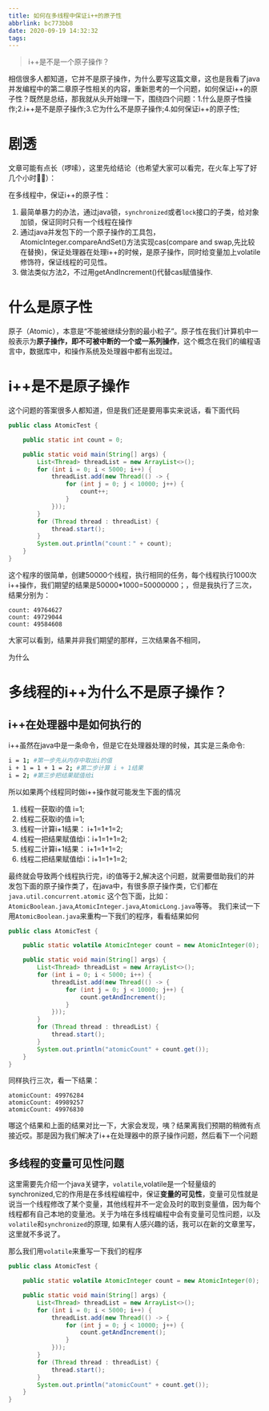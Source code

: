 ```yaml
---
title: 如何在多线程中保证i++的原子性
abbrlink: bc773bb8
date: 2020-09-19 14:32:32
tags:
---
```

> i++是不是一个原子操作？

相信很多人都知道，它并不是原子操作，为什么要写这篇文章，这也是我看了java并发编程中的第二章原子性相关的内容，重新思考的一个问题，如何保证i++的原子性？既然是总结，那我就从头开始理一下，围绕四个问题：1.什么是原子性操作;2.i++是不是原子操作;3.它为什么不是原子操作;4.如何保证i++的原子性;
<!-- more-->
# 剧透
文章可能有点长（啰嗦），这里先给结论（也希望大家可以看完，在火车上写了好几个小时🤦‍♂️）：

在多线程中，保证i++的原子性：
1. 最简单暴力的办法，通过java锁，`synchronized`或者`lock`接口的子类，给对象加锁，保证同时只有一个线程在操作
2. 通过java并发包下的一个原子操作的工具包，AtomicInteger.compareAndSet()方法实现cas(compare and swap,先比较在替换)，保证处理器在处理i++的时候，是原子操作，同时给变量加上volatile修饰符，保证线程的可见性。
3. 做法类似方法2，不过用getAndIncrement()代替cas赋值操作.

# 什么是原子性
 原子（Atomic），本意是“不能被继续分割的最小粒子”。原子性在我们计算机中一般表示为**原子操作，即不可被中断的一个或一系列操作**，这个概念在我们的编程语言中，数据库中，和操作系统及处理器中都有出现过。
# i++是不是原子操作
这个问题的答案很多人都知道，但是我们还是要用事实来说话，看下面代码

``` java
public class AtomicTest {

    public static int count = 0;

    public static void main(String[] args) {
        List<Thread> threadList = new ArrayList<>();
        for (int i = 0; i < 5000; i++) {
            threadList.add(new Thread(() -> {
                for (int j = 0; j < 10000; j++) {
                    count++;
                }
            }));
        }
        for (Thread thread : threadList) {
            thread.start();
        }
        System.out.println("count：" + count);
    }
}
```
这个程序的很简单，创建50000个线程，执行相同的任务，每个线程执行1000次i++操作，我们期望的结果是50000*1000=50000000；，但是我执行了三次，结果分别为：
``` absh
count: 49764627
count: 49729044
count: 49584608
```
大家可以看到，结果并非我们期望的那样，三次结果各不相同，

为什么

# 多线程的i++为什么不是原子操作？
## i++在处理器中是如何执行的
i++虽然在java中是一条命令，但是它在处理器处理的时候，其实是三条命令:
``` bash
i = 1; #第一步先从内存中取出i的值
i + 1 = 1 + 1 = 2; #第二步计算 i + 1结果
i = 2; #第三步把结果赋值给i
```

所以如果两个线程同时做i++操作就可能发生下面的情况

1. 线程一获取i的值 i=1;
2. 线程二获取i的值 i=1;
3. 线程一计算i+1结果： i+1=1+1=2; 
4. 线程一把结果赋值给i：i+1=1+1=2; 
5. 线程二计算i+1结果： i+1=1+1=2; 
6. 线程二把结果赋值给i：i+1=1+1=2; 

最终就会导致两个线程执行完，i的值等于2,解决这个问题，就需要借助我们的并发包下面的原子操作类了，在java中，有很多原子操作类，它们都在 `java.util.concurrent.atomic` 这个包下面，比如：`AtomicBoolean.java`,`AtomicInteger.java`,`AtomicLong.java`等等。
我们来试一下用`AtomicBoolean.java`来重构一下我们的程序，看看结果如何
``` java
public class AtomicTest {

    public static volatile AtomicInteger count = new AtomicInteger(0);

    public static void main(String[] args) {
        List<Thread> threadList = new ArrayList<>();
        for (int i = 0; i < 5000; i++) {
            threadList.add(new Thread(() -> {
                for (int j = 0; j < 10000; j++) {
                    count.getAndIncrement();
                }
            }));
        }
        for (Thread thread : threadList) {
            thread.start();
        }
        System.out.println("atomicCount" + count.get());
    }
}
```
同样执行三次，看一下结果：
```
atomicCount: 49976284
atomicCount: 49989257
atomicCount: 49976830

```
哪这个结果和上面的结果对比一下，大家会发现，咦？结果离我们预期的稍微有点接近哎。那是因为我们解决了i++在处理器中的原子操作问题，然后看下一个问题
## 多线程的变量可见性问题

这里需要先介绍一个java关键字，`volatile`,volatile是一个轻量级的synchronized,它的作用是在多线程编程中，保证**变量的可见性**，变量可见性就是说当一个线程修改了某个变量，其他线程并不一定会及时的取到变量值，因为每个线程都有自己本地的变量池。关于为啥在多线程编程中会有变量可见性问题，以及`volatile`和`synchronized`的原理, 如果有人感兴趣的话，我可以在新的文章里写，这里就不多说了。

那么我们用`volatile`来重写一下我们的程序

``` java
public class AtomicTest {

    public static volatile AtomicInteger count = new AtomicInteger(0);

    public static void main(String[] args) {
        List<Thread> threadList = new ArrayList<>();
        for (int i = 0; i < 5000; i++) {
            threadList.add(new Thread(() -> {
                for (int j = 0; j < 10000; j++) {
                    count.getAndIncrement();
                }
            }));
        }
        for (Thread thread : threadList) {
            thread.start();
        }
        System.out.println("atomicCount" + count.get());
    }
}
```
